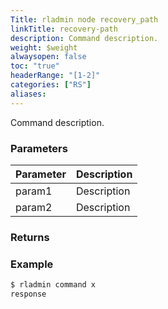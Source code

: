 ```yaml
---
Title: rladmin node recovery_path
linkTitle: recovery-path
description: Command description.
weight: $weight
alwaysopen: false
toc: "true"
headerRange: "[1-2]"
categories: ["RS"]
aliases:
---
```


Command description.

### Parameters

| Parameter | Description |
|-----------|-------------|
| param1 | Description |
| param2 | Description |

### Returns

### Example

```sh
$ rladmin command x
response
```
